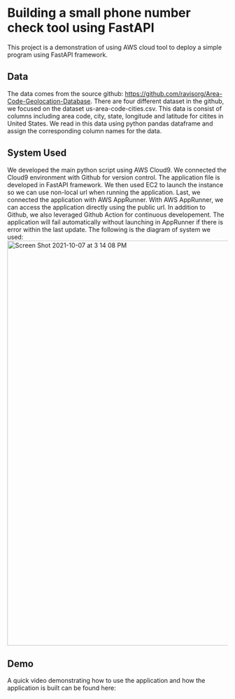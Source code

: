 # Building a small phone number check tool using FastAPI
This project is a demonstration of using AWS cloud tool to deploy a simple program using FastAPI framework. 

## Data 
The data comes from the source github: https://github.com/ravisorg/Area-Code-Geolocation-Database.
There are four different dataset in the github, we focused on the dataset us-area-code-cities.csv. 
This data is consist of columns including area code, city, state, longitude and latitude for citites in United States. We read in this data using python pandas dataframe and assign the corresponding column names for the data. 

## System Used
We developed the main python script using AWS Cloud9. We connected the Cloud9 environment with Github for version control. 
The application file is developed in FastAPI framework.
We then used EC2 to launch the instance so we can use non-local url when running the application. 
Last, we connected the application with AWS AppRunner. With AWS AppRunner, we can access the application directly using the public url.
In addition to Github, we also leveraged Github Action for continuous developement. The application will fail automatically without launching in AppRunner if there is error within the last update. 
The following is the diagram of system we used: 
<img width="924" alt="Screen Shot 2021-10-07 at 3 14 08 PM" src="https://user-images.githubusercontent.com/89810916/136485538-e54bf1be-a560-464c-941a-8960551c9045.png">

## Demo
A quick video demonstrating how to use the application and how the application is built can be found here: 
